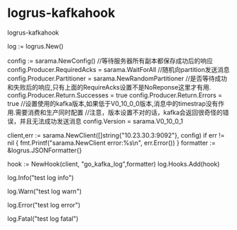 # logrus-kafkahook
logrus-kafkahook


log := logrus.New()

config := sarama.NewConfig()
//等待服务器所有副本都保存成功后的响应
config.Producer.RequiredAcks = sarama.WaitForAll
//随机向partition发送消息
config.Producer.Partitioner = sarama.NewRandomPartitioner
//是否等待成功和失败后的响应,只有上面的RequireAcks设置不是NoReponse这里才有用.
config.Producer.Return.Successes = true
config.Producer.Return.Errors = true
//设置使用的kafka版本,如果低于V0_10_0_0版本,消息中的timestrap没有作用.需要消费和生产同时配置
//注意，版本设置不对的话，kafka会返回很奇怪的错误，并且无法成功发送消息
config.Version = sarama.V0_10_0_1

client,err := sarama.NewClient([]string{"10.23.30.3:9092"}, config)
if err != nil {
	fmt.Printf("sarama.NewClient error:%s\n", err.Error())
}
formatter := &logrus.JSONFormatter{}

hook := NewHook(client, "go_kafka_log",formatter)
log.Hooks.Add(hook)

log.Info("test log info")

log.Warn("test log warn")

log.Error("test log error")

log.Fatal("test log fatal")
